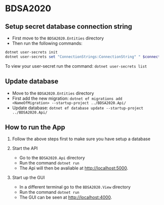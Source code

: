 # BDSA2020

## Setup secret database connection string

* First move to the ``BDSA2020.Entities`` directory
* Then run the following commands:

``` PowerShell
dotnet user-secrets init
dotnet user-secrets set "ConnectionStrings:ConnectionString" " $connectionString"
```

To view your user-secret run the command: ``dotnet user-secrets list``

## Update database

* Move to the ``BDSA2020.Entities`` directory
* First add the new migration: ``dotnet ef migrations add <NameOfMigration> --startup-project ../BDSA2020.Api/``
* Update database: ``dotnet ef database update --startup-project ../BDSA2020.Api/``

## How to run the App

1. Follow the above steps first to make sure you have setup a database
2. Start the API
    * Go to the ``BDSA2020.Api`` directory
    * Run the command ``dotnet run``
    * The Api will then be avaliable at [http://localhost:5000](https://localhost:5000).

3. Start up the GUI
    * In a different terminal go to the ``BDSA2020.View`` directory
    * Run the command ``dotnet run``
    * The GUI can be seen at [http://localhost:4000](https://localhost:4000).
